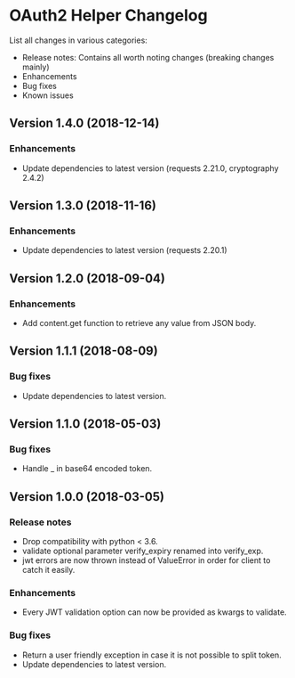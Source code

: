 # OAuth2 Helper Changelog #

List all changes in various categories:
* Release notes: Contains all worth noting changes (breaking changes mainly)
* Enhancements
* Bug fixes
* Known issues

## Version 1.4.0 (2018-12-14) ##

### Enhancements ###

- Update dependencies to latest version (requests 2.21.0, cryptography 2.4.2)

## Version 1.3.0 (2018-11-16) ##

### Enhancements ###

- Update dependencies to latest version (requests 2.20.1)

## Version 1.2.0 (2018-09-04) ##

### Enhancements ###

- Add content.get function to retrieve any value from JSON body.

## Version 1.1.1 (2018-08-09) ##

### Bug fixes ###

- Update dependencies to latest version.

## Version 1.1.0 (2018-05-03) ##

### Bug fixes ###

- Handle _ in base64 encoded token.

## Version 1.0.0 (2018-03-05) ##

### Release notes ###

- Drop compatibility with python < 3.6.
- validate optional parameter verify_expiry renamed into verify_exp.
- jwt errors are now thrown instead of ValueError in order for client to catch it easily.

### Enhancements ###

- Every JWT validation option can now be provided as kwargs to validate.

### Bug fixes ###

- Return a user friendly exception in case it is not possible to split token.
- Update dependencies to latest version.
